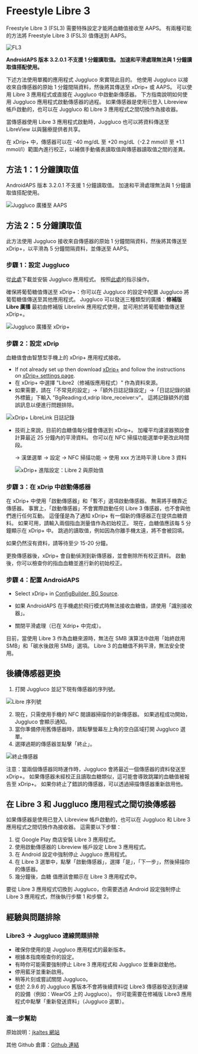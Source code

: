# **Freestyle Libre 3**

Freestyle Libre 3 (FSL3) 需要特殊設定才能將血糖值接收至 AAPS。 有兩種可能的方法將 Freestyle Libre 3 (FSL3) 值傳送到 AAPS。

![FL3](../images/d912c1d3-06d2-4b58-ad7c-025ca1980fae.jpeg)

**AndroidAPS 版本 3.2.0.1 不支援 1 分鐘讀取值。 加速和平滑處理無法與 1 分鐘讀取值搭配使用。**

下述方法使用單獨的應用程式 Juggluco 來實現此目的。 他使用 Juggluco 以接收來自傳感器的原始 1 分鐘間隔資料，然後將其傳送至 xDrip+ 或 AAPS。 可以使用 Libre 3 應用程式或直接在 Juggluco 中啟動新傳感器。 下方指南說明如何使用 Juggluco 應用程式啟動傳感器的過程。 如果傳感器是使用已登入 Libreview 帳戶啟動的，也可以在 Juggluco 和 Libre 3 應用程式之間切換作為接收器。

當傳感器使用 Libre 3 應用程式啟動時，Juggluco 也可以將資料傳送至 LibreView 以與醫療提供者共享。

在 xDrip+ 中，傳感器可以在 -40 mg/dL 至 +20 mg/dL（-2.2 mmol/l 至 +1.1 mmol/l）範圍內進行校正，以補償手動儀表讀取值與傳感器讀取值之間的差異。

## 方法 1：1 分鐘讀取值
AndroidAPS 版本 3.2.0.1 不支援 1 分鐘讀取值。 加速和平滑處理無法與 1 分鐘讀取值搭配使用。

![Juggluco 廣播至 AAPS](../images/Juggluco_AAPS.png)


## 方法 2：5 分鐘讀取值
此方法使用 Juggluco 接收來自傳感器的原始 1 分鐘間隔資料，然後將其傳送至 xDrip+，以平滑為 5 分鐘間隔資料，並傳送至 AAPS。

### 步驟 1：設定 Juggluco
從[此處](https://www.juggluco.nl/Juggluco/download.html)下載並安裝 Juggluco 應用程式。 按照[此處](https://www.juggluco.nl/Juggluco/libre3/)的指示操作。

確保將葡萄糖值傳送至 xDrip+：你可以在 Juggluco 的設定中配置 Juggluco 將葡萄糖值傳送至其他應用程式。 Juggluco 可以發送三種類型的廣播：**修補版 Libre 廣播** 最初由修補版 Librelink 應用程式使用，並可用於將葡萄糖值傳送至 xDrip+。

![Juggluco 廣播至 xDrip+](../images/Juggluco_xDrip.png)

### 步驟 2：設定 xDrip

血糖值會由智慧型手機上的 xDrip+ 應用程式接收。

- If not already set up then download [xDrip+](https://github.com/NightscoutFoundation/xDrip) and follow the instructions on [xDrip+ settings page](../CompatibleCgms/xDrip.md).
- 在 xDrip+ 中選擇 "Libre2（修補版應用程式）" 作為資料來源。
- 如果需要，請在「不常見的設定」→「額外日誌記錄設定」→「日誌記錄的額外標籤」下輸入 "BgReading:d,xdrip libre_receiver:v"。 這將記錄額外的錯誤訊息以便進行問題排除。

![xDrip+ LibreLink 日誌記錄](../images/Libre2_Tags.png)

- 技術上來說，目前的血糖值每分鐘會傳送到 xDrip+。 加權平均濾波器預設會計算最近 25 分鐘內的平滑資料。 你可以在 NFC 掃描功能選單中更改此時間段。

  → 漢堡選單 → 設定 → NFC 掃描功能 → 使用 xxx 方法時平滑 Libre 3 資料

  ![xDrip+ 進階設定：Libre 2 與原始值](../images/xDrip_Libre3_Smooth.png)



### 步驟 3：在 xDrip 中啟動傳感器

在 xDrip+ 中使用「啟動傳感器」和「暫不」選項啟動傳感器。 無需將手機靠近傳感器。 事實上，「啟動傳感器」不會實際啟動任何 Libre 3 傳感器，也不會與他們進行任何互動。 這僅僅是為了通知 xDrip+ 有一個新的傳感器正在提供血糖資料。 如果可用，請輸入兩個指血測量值作為初始校正。 現在，血糖值應該每 5 分鐘顯示在 xDrip+ 中。 跳過的讀取值，例如因為你離手機太遠，將不會被回填。

如果仍然沒有資料，請等待至少 15-20 分鐘。

更換傳感器後，xDrip+ 會自動偵測到新傳感器，並會刪除所有校正資料。 啟動後，你可以檢查你的指血血糖並進行新的初始校正。

### 步驟 4：配置 AndroidAPS

- Select xDrip+ in [ConfigBuilder, BG Source](../SettingUpAaps/ConfigBuilder.md#bg-source).

- 如果 AndroidAPS 在手機處於飛行模式時無法接收血糖值，請使用「識別接收器」。
- 關閉平滑處理（已在 Xdrip+ 中完成）。

目前，當使用 Libre 3 作為血糖來源時，無法在 SMB 演算法中啟用「始終啟用 SMB」和「碳水後啟用 SMB」選項。 Libre 3 的血糖值不夠平滑，無法安全使用。



## 後續傳感器更換

1. 打開 Juggluco 並記下現有傳感器的序列號。

![Libre 序列號](../images/libre3/step_13.jpg)

2. 現在，只需使用手機的 NFC 閱讀器掃描你的新傳感器。 如果過程成功開始，Juggluco 會顯示通知。
3. 當你準備停用舊傳感器時，請點擊螢幕左上角的空白區域打開 Juggluco 選單。
4. 選擇過期的傳感器並點擊「終止」。

![終止傳感器](../images/libre3/step_14.jpg)

注意：當兩個傳感器同時運作時，Juggluco 會將最近一個傳感器的資料發送至 xDrip+。 如果傳感器未經校正且讀取血糖類似，這可能會導致跳躍的血糖值被報告至 xDrip+。 如果你終止了錯誤的傳感器，可以透過掃描傳感器重新啟用他。

## 在 Libre 3 和 Juggluco 應用程式之間切換傳感器

如果傳感器是使用已登入 Libreview 帳戶啟動的，也可以在 Juggluco 和 Libre 3 應用程式之間切換作為接收器。 這需要以下步驟：

1. 從 Google Play 商店安裝 Libre 3 應用程式。
2. 使用啟動傳感器的 Libreview 帳戶設定 Libre 3 應用程式。
3. 在 Android 設定中強制停止 Juggluco 應用程式。
4. 在 Libre 3 選單中，點擊「啟動傳感器」，選擇「是」，「下一步」，然後掃描你的傳感器。
5. 幾分鐘後，血糖 值應該會顯示在 Libre 3 應用程式中。

要從 Libre 3 應用程式切換到 Juggluco，你需要透過 Android 設定強制停止 Libre 3 應用程式，然後執行步驟 1 和步驟 2。

## 經驗與問題排除

### Libre3 -> Juggluco 連線問題排除

- 確保你使用的是 Juggluco 應用程式的最新版本。
- 根據本指南檢查你的設定。
- 有時你可能需要強制停止 Libre 3 應用程式和 Juggluco 並重新啟動他。
- 停用藍牙並重新啟用。
- 稍等片刻或嘗試關閉 Juggluco。
- 低於 2.9.6 的 Juggluco 舊版本不會將後續資料從 Libre3 傳感器發送到連線的設備（例如：WearOS 上的 Juggluco）。 你可能需要在修補版 Libre3 應用程式中點擊「重新發送資料」（Juggluco 選單）。

### 進一步幫助

原始說明：[jkaltes 網站](https://www.juggluco.nl/Juggluco/libre3/)

其他 Github 倉庫：[Github 連結](https://github.com/maheini/FreeStyle-Libre-3-patch)
